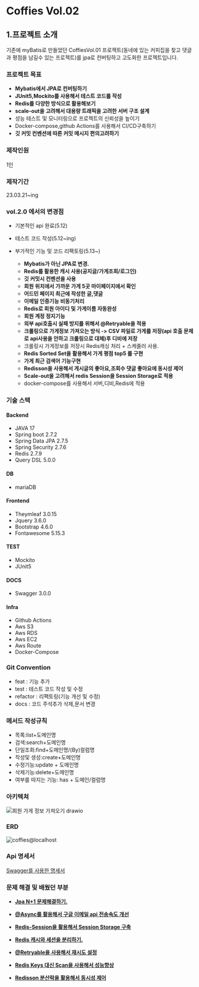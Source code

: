 # Coffies Vol.02

## 1.프로젝트 소개

 기존에 myBatis로 만들었던 CoffiesVol.01 프로젝트(동네에 있는 커피집을 찾고 댓글과 평점을 남길수 있는 프로젝트)를 jpa로 컨버팅하고 고도화한
 프로젝트입니다.

### 프로젝트 목표

- **Mybatis에서 JPA로 컨버팅하기**
- **JUnit5,Mockito를 사용해서 테스트 코드를 작성**
- **Redis를 다양한 방식으로 활용해보기**
- **scale-out을 고려해서 대용량 트래픽을 고려한 서버 구조 설계**
- 성능 테스트 및 모니터링으로 프로젝트의 신뢰성을 높이기
- Docker-compose,github Actions를 사용해서 CI/CD구축하기
- **깃 커밋 컨벤션에 따른 커밋 메시지 편의고려하기**

### 제작인원

1인

### 제작기간

23.03.21~ing

### vol.2.0 에서의 변경점

- 기본적인 api 완료(5.12)


- 테스트 코드 작성(5.12~ing)


- 부가적인 기능 및 코드 리팩토링(5.13~)
    
    - **Mybatis가 아닌 JPA로 변경.**
    - **Redis를 활용한 캐시 사용(공지글/가게조회/로그인)**
    - **깃 커밋시 컨벤션을 사용**
    - **회원 위치에서 가까운 가게 5곳 마이페이지에서 확인**
    - **어드민 페이지 최근에 작성한 글,댓글**
    - **이메일 인증기능 비동기처리**
    - **Redis로 회원 아이디 및 가게이름 자동완성**
    - **회원 계정 정지기능**
    - **외부 api호출시 실패 방지를 위해서 @Retryable을 적용**
    - **크롤링으로 가게정보 가져오는 방식 -> CSV 파일로 가게를 저장(api 호출 문제로 api사용을 안하고 크롤링으로 대체)후 디비에 저장**
    - 크롤링시 가게정보를 저장시 Redis캐싱 처리 + 스케줄러 사용.
    - **Redis Sorted Set을 활용해서 가게 평점 top5 를 구현**
    - **가게 최근 검색어 기능구현**
    - **Redisson을 사용해서 게시글의 좋아요,조회수 댓글 좋아요에 동시성 제어**
    - **Scale-out을 고려해서 redis Session을 Session Storage로 적용**
    - docker-compose를 사용해서 서버,디비,Redis에 적용

### 기술 스택
  
#### Backend

- JAVA 17
- Spring boot 2.7.2
- Spring Data JPA 2.7.5
- Spring Security 2.7.6
- Redis 2.7.9
- Query DSL 5.0.0

#### DB

- mariaDB

#### Frontend

- Theymleaf 3.0.15
- Jquery 3.6.0
- Bootstrap 4.6.0
- Fontawesome 5.15.3

#### TEST

- Mockito
- JUnit5

#### DOCS

- Swagger 3.0.0

#### Infra

- Github Actions
- Aws S3
- Aws RDS
- Aws EC2
- Aws Route
- Docker-Compose

### Git Convention

- feat : 기능 추가
- test : 테스트 코드 작성 및 수정
- refactor : 리팩토링(기능 개선 및 수정)
- docs : 코드 주석추가 삭제,문서 변경

### 메서드 작성규칙

- 목록:list+도메인명
- 검색:search+도메인명
- 단일조회:find+도메인명/(By)컬럼명
- 작성및 생성:create+도메인명
- 수정기능:update + 도메인명
- 삭제기능:delete+도메인명
- 여부를 따지는 기능: has + 도메인/컬럼명

### 아키텍쳐

![회원 가게 정보 가져오기 drawio](https://github.com/well0924/coffie_placeVol.02/assets/89343159/b80163a1-24b1-46f6-80f8-b5f1ba9ed2d7)

### ERD

![coffies@localhost](https://github.com/user-attachments/assets/d757b9af-bc49-4164-9a06-f5fa15dd76a0)


### Api 명세서

[Swagger를 사용한 명세서](http://localhost:8081/swagger-ui/index.html)


### 문제 해결 및 배웠던 부분

- **[Jpa N+1 문제해결하기.](https://codingweb.tistory.com/130)**


- **[@Async를 활용해서 구글 이메일 api 전송속도 개선](https://codingweb.tistory.com/146)**


- **[Redis-Session을 활용해서 Session Storage 구축](https://codingweb.tistory.com/197)**


- **[Redis 캐시와 세션을 분리하기.](https://codingweb.tistory.com/195)**


- **[@Retryable을 사용해서 재시도 설정](https://codingweb.tistory.com/199)**


- **[Redis Keys 대신 Scan을 사용해서 성능향상](https://codingweb.tistory.com/200)**


- **[Redisson 분산락을 활용해서 동시성 제어](https://codingweb.tistory.com/203)**
